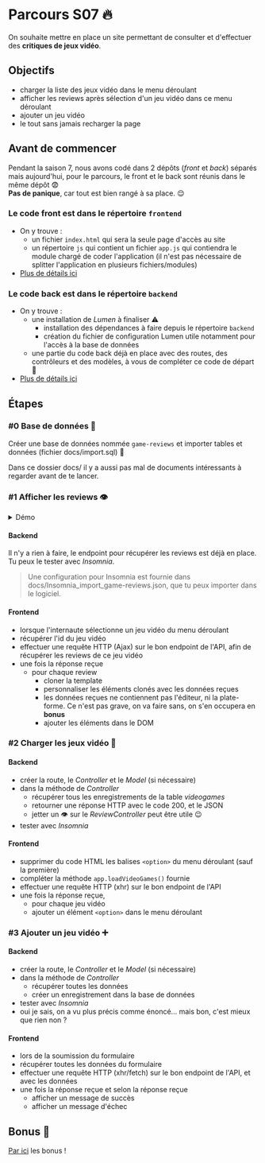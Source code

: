 # Parcours S07 :fire:

On souhaite mettre en place un site permettant de consulter et d'effectuer des **critiques de jeux vidéo**.

## Objectifs

- charger la liste des jeux vidéo dans le menu déroulant
- afficher les reviews après sélection d'un jeu vidéo dans ce menu déroulant
- ajouter un jeu vidéo
- le tout sans jamais recharger la page

## Avant de commencer

Pendant la saison 7, nous avons codé dans 2 dépôts (_front_ et _back_) séparés mais aujourd'hui, pour le parcours, le front et le back sont réunis dans le même dépôt :fearful:  
**Pas de panique**, car tout est bien rangé à sa place. :relieved:

### Le code front est dans le répertoire `frontend`

- On y trouve :
  - un fichier `index.html` qui sera la seule page d'accès au site
  - un répertoire `js` qui contient un fichier `app.js` qui contiendra le module chargé de coder l'application (il n'est pas nécessaire de splitter l'application en plusieurs fichiers/modules)
- [Plus de détails ici](frontend/readme.md)

### Le code back est dans le répertoire `backend`

- On y trouve :
  - une installation de _Lumen_ à finaliser :warning:  
    - installation des dépendances à faire depuis le répertoire `backend`
    - création du fichier de configuration Lumen utile notamment pour l'accès à la base de données
  - une partie du code back déjà en place avec des routes, des contrôleurs et des modèles, à vous de compléter ce code de départ :muscle: 
- [Plus de détails ici](backend/readme.md)

## Étapes

### #0 Base de données :floppy_disk:

Créer une base de données nommée `game-reviews` et importer tables et données (fichier docs/import.sql) :tada:

Dans ce dossier docs/ il y a aussi pas mal de documents intéressants à regarder avant de te lancer.

### #1 Afficher les reviews :eye:

<details><summary>Démo</summary>

![screenshot_afficher_reviews](img/display_reviews.gif)

</details>

#### Backend

Il n'y a rien à faire, le endpoint pour récupérer les reviews est déjà en place.  
Tu peux le tester avec _Insomnia_.

> Une configuration pour Insomnia est fournie dans docs/Insomnia_import_game-reviews.json, que tu peux importer dans le logiciel.

#### Frontend

- lorsque l'internaute sélectionne un jeu vidéo du menu déroulant
- récupérer l'id du jeu vidéo
- effectuer une requête HTTP (Ajax) sur le bon endpoint de l'API, afin de récupérer les reviews de ce jeu vidéo
- une fois la réponse reçue
  - pour chaque review
    - cloner la template
    - personnaliser les éléments clonés avec les données reçues
    - les données reçues ne contiennent pas l'éditeur, ni la plate-forme. Ce n'est pas grave, on va faire sans, on s'en occupera en **bonus**
    - ajouter les éléments dans le DOM

### #2 Charger les jeux vidéo :camel:

#### Backend

- créer la route, le _Controller_ et le _Model_ (si nécessaire)
- dans la méthode de _Controller_
  - récupérer tous les enregistrements de la table _videogames_
  - retourner une réponse HTTP avec le code 200, et le JSON
  - jetter un :eye: sur le _ReviewController_ peut être utile :wink:
- tester avec _Insomnia_

#### Frontend

- supprimer du code HTML les balises `<option>` du menu déroulant (sauf la première)
- compléter la méthode `app.loadVideoGames()` fournie
- effectuer une requête HTTP (xhr) sur le bon endpoint de l'API
- une fois la réponse reçue,
  - pour chaque jeu vidéo
  - ajouter un élément `<option>` dans le menu déroulant

### #3 Ajouter un jeu vidéo :heavy_plus_sign:

#### Backend

- créer la route, le _Controller_ et le _Model_ (si nécessaire)
- dans la méthode de _Controller_
  - récupérer toutes les données
  - créer un enregistrement dans la base de données
- tester avec _Insomnia_
- oui je sais, on a vu plus précis comme énoncé... mais bon, c'est mieux que rien non ?

#### Frontend

- lors de la soumission du formulaire
- récupérer toutes les données du formulaire
- effectuer une requête HTTP (xhr/fetch) sur le bon endpoint de l'API, et avec les données
- une fois la réponse reçue et selon la réponse reçue
  - afficher un message de succès
  - afficher un message d'échec

## Bonus :rainbow:

[Par ici](bonus.md) les bonus !
